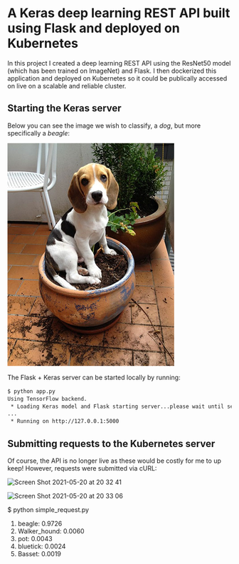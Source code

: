 # A Keras deep learning REST API built using Flask and deployed on Kubernetes

In this project I created a deep learning REST API using the ResNet50 model (which has been trained on ImageNet) and Flask. I then dockerized this application and deployed on Kubernetes so it could be publically accessed on live on a scalable and reliable cluster.


## Starting the Keras server

Below you can see the image we wish to classify, a _dog_, but more specifically a _beagle_:

![dog](dog.jpg)

The Flask + Keras server can be started locally by running:

```sh
$ python app.py 
Using TensorFlow backend.
 * Loading Keras model and Flask starting server...please wait until server has fully started
...
 * Running on http://127.0.0.1:5000
```


## Submitting requests to the Kubernetes server

Of course, the API is no longer live as these would be costly for me to up keep! However, 
requests were submitted via cURL:

![Screen Shot 2021-05-20 at 20 32 41](https://user-images.githubusercontent.com/71552393/119035114-7f3c3680-b9af-11eb-8c48-f7003b38e636.png)


![Screen Shot 2021-05-20 at 20 33 06](https://user-images.githubusercontent.com/71552393/119035011-63389500-b9af-11eb-9a6c-fed64083c5a8.png)


$ python simple_request.py 
1. beagle: 0.9726
2. Walker_hound: 0.0060
3. pot: 0.0043
4. bluetick: 0.0024
5. Basset: 0.0019

